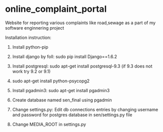 online_complaint_portal
=======================

Website for reporting various complaints like road,sewage as a part of my software enginnering project



Installation instruction:

1. Install python-pip 

2. Install django by foll: sudo pip install Django==1.6.2

3. Install postgresql: sudo apt-get install postgresql-9.3 (if 9.3 does not work try 9.2 or 9.1)

4. sudo apt-get install python-psycopg2

5. Install pgadmin3: sudo apt-get install pgadmin3

6. Create database named sen_final using pgadmin

7. Change settings.py: Edit db connections entries by changing username and password for postgres database in sen/settings.py file

8. Change MEDIA_ROOT in settings.py 
